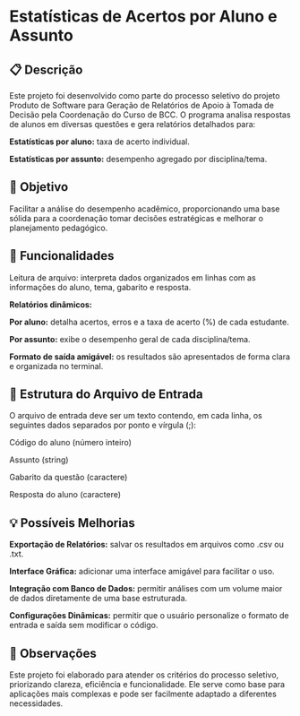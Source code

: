 # Estatísticas de Acertos por Aluno e Assunto

## 📋 Descrição
Este projeto foi desenvolvido como parte do processo seletivo do projeto Produto de Software para Geração de Relatórios de Apoio à Tomada de Decisão pela Coordenação do Curso de BCC.
O programa analisa respostas de alunos em diversas questões e gera relatórios detalhados para:

**Estatísticas por aluno:** taxa de acerto individual.

**Estatísticas por assunto:** desempenho agregado por disciplina/tema.

## 🎯 Objetivo
Facilitar a análise do desempenho acadêmico, proporcionando uma base sólida para a coordenação tomar decisões estratégicas e melhorar o planejamento pedagógico.

## 🚀 Funcionalidades
Leitura de arquivo: interpreta dados organizados em linhas com as informações do aluno, tema, gabarito e resposta.

**Relatórios dinâmicos:**

**Por aluno:** detalha acertos, erros e a taxa de acerto (%) de cada estudante.

**Por assunto:** exibe o desempenho geral de cada disciplina/tema.

**Formato de saída amigável:** os resultados são apresentados de forma clara e organizada no terminal.

## 📂 Estrutura do Arquivo de Entrada
O arquivo de entrada deve ser um texto contendo, em cada linha, os seguintes dados separados por ponto e vírgula (;):

Código do aluno (número inteiro)

Assunto (string)

Gabarito da questão (caractere)

Resposta do aluno (caractere)

## 💡 Possíveis Melhorias
**Exportação de Relatórios:** salvar os resultados em arquivos como .csv ou .txt.

**Interface Gráfica:** adicionar uma interface amigável para facilitar o uso.

**Integração com Banco de Dados:** permitir análises com um volume maior de dados diretamente de uma base estruturada.

**Configurações Dinâmicas:** permitir que o usuário personalize o formato de entrada e saída sem modificar o código.

## 📝 Observações
Este projeto foi elaborado para atender os critérios do processo seletivo, priorizando clareza, eficiência e funcionalidade.
Ele serve como base para aplicações mais complexas e pode ser facilmente adaptado a diferentes necessidades.
